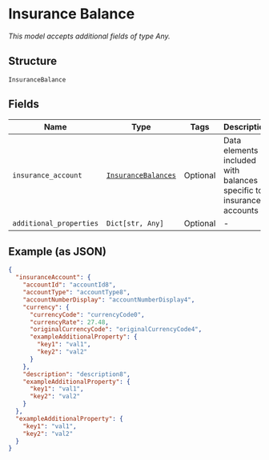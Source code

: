 
# Insurance Balance

*This model accepts additional fields of type Any.*

## Structure

`InsuranceBalance`

## Fields

| Name | Type | Tags | Description |
|  --- | --- | --- | --- |
| `insurance_account` | [`InsuranceBalances`](../../doc/models/insurance-balances.md) | Optional | Data elements included with balances specific to insurance accounts |
| `additional_properties` | `Dict[str, Any]` | Optional | - |

## Example (as JSON)

```json
{
  "insuranceAccount": {
    "accountId": "accountId8",
    "accountType": "accountType8",
    "accountNumberDisplay": "accountNumberDisplay4",
    "currency": {
      "currencyCode": "currencyCode0",
      "currencyRate": 27.48,
      "originalCurrencyCode": "originalCurrencyCode4",
      "exampleAdditionalProperty": {
        "key1": "val1",
        "key2": "val2"
      }
    },
    "description": "description8",
    "exampleAdditionalProperty": {
      "key1": "val1",
      "key2": "val2"
    }
  },
  "exampleAdditionalProperty": {
    "key1": "val1",
    "key2": "val2"
  }
}
```

